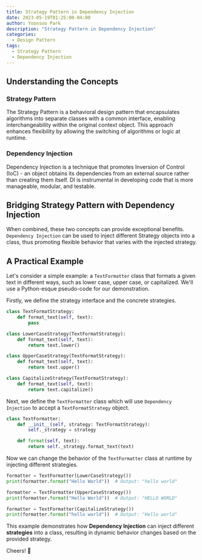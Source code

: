 ```yaml
---
title: Strategy Pattern in Dependency Injection
date: 2023-05-19T01:25:00-04:00
author: Yoonsoo Park
description: "Strategy Pattern in Dependency Injection"
categories:
  - Design Pattern
tags:
  - Strategy Pattern
  - Dependency Injection
---
```


## Understanding the Concepts

### Strategy Pattern

The Strategy Pattern is a behavioral design pattern that encapsulates algorithms into separate classes with a common interface, enabling interchangeability within the original context object. This approach enhances flexibility by allowing the switching of algorithms or logic at runtime.

### Dependency Injection

Dependency Injection is a technique that promotes Inversion of Control (IoC) - an object obtains its dependencies from an external source rather than creating them itself. DI is instrumental in developing code that is more manageable, modular, and testable.

## Bridging Strategy Pattern with Dependency Injection

When combined, these two concepts can provide exceptional benefits. `Dependency Injection` can be used to inject different Strategy objects into a class, thus promoting flexible behavior that varies with the injected strategy.

## A Practical Example

Let's consider a simple example: a `TextFormatter` class that formats a given text in different ways, such as lower case, upper case, or capitalized. We'll use a Python-esque pseudo-code for our demonstration.

Firstly, we define the strategy interface and the concrete strategies.

```python
class TextFormatStrategy:
    def format_text(self, text):
        pass

class LowerCaseStrategy(TextFormatStrategy):
    def format_text(self, text):
        return text.lower()

class UpperCaseStrategy(TextFormatStrategy):
    def format_text(self, text):
        return text.upper()

class CapitalizeStrategy(TextFormatStrategy):
    def format_text(self, text):
        return text.capitalize()
```

Next, we define the `TextFormatter` class which will use `Dependency Injection` to accept a `TextFormatStrategy` object.

```python
class TextFormatter:
    def __init__(self, strategy: TextFormatStrategy):
        self._strategy = strategy

    def format(self, text):
        return self._strategy.format_text(text)
```

Now we can change the behavior of the `TextFormatter` class at runtime by injecting different strategies.

```python
formatter = TextFormatter(LowerCaseStrategy())
print(formatter.format("Hello World"))  # Output: "hello world"

formatter = TextFormatter(UpperCaseStrategy())
print(formatter.format("Hello World"))  # Output: "HELLO WORLD"

formatter = TextFormatter(CapitalizeStrategy())
print(formatter.format("hello world"))  # Output: "Hello world"
```

This example demonstrates how **Dependency Injection** can inject different **strategies** into a class, resulting in dynamic behavior changes based on the provided strategy.

Cheers! 🍺
